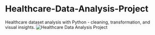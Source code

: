 # Healthcare-Data-Analysis-Project
Healthcare dataset analysis with Python - cleaning, transformation, and visual insights.
![Healthcare Data Analysis Project](C:/Users/Suhas/Downloads/Banner.png)
